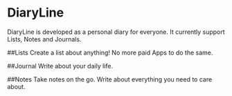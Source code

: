 # DiaryLine
DiaryLine is developed as a personal diary for everyone. It currently support Lists, Notes and Journals.

##Lists
Create a list about anything! No more paid Apps to do the same.

##Journal
Write about your daily life. 

##Notes
Take notes on the go. Write about everything you need to care about. 
